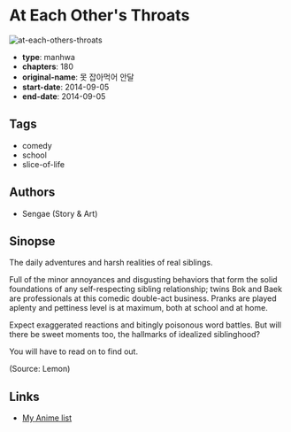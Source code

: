 # At Each Other's Throats

![at-each-others-throats](https://cdn.myanimelist.net/images/manga/1/205034.jpg)

-   **type**: manhwa
-   **chapters**: 180
-   **original-name**: 못 잡아먹어 안달
-   **start-date**: 2014-09-05
-   **end-date**: 2014-09-05

## Tags

-   comedy
-   school
-   slice-of-life

## Authors

-   Sengae (Story & Art)

## Sinopse

The daily adventures and harsh realities of real siblings.

Full of the minor annoyances and disgusting behaviors that form the solid foundations of any self-respecting sibling relationship; twins Bok and Baek are professionals at this comedic double-act business. Pranks are played aplenty and pettiness level is at maximum, both at school and at home.

Expect exaggerated reactions and bitingly poisonous word battles. But will there be sweet moments too, the hallmarks of idealized siblinghood?

You will have to read on to find out.

(Source: Lemon)

## Links

-   [My Anime list](https://myanimelist.net/manga/107618/At_Each_Others_Throats)

